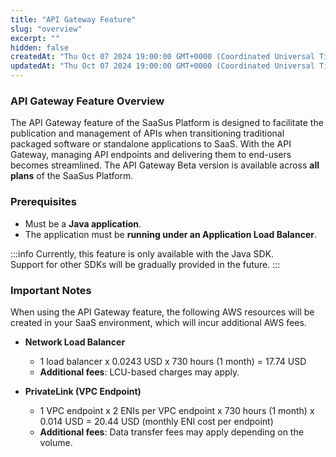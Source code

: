 ```yaml
---
title: "API Gateway Feature"
slug: "overview"
excerpt: ""
hidden: false
createdAt: "Thu Oct 07 2024 19:00:00 GMT+0000 (Coordinated Universal Time)"
updatedAt: "Thu Oct 07 2024 19:00:00 GMT+0000 (Coordinated Universal Time)"
---
```


### API Gateway Feature Overview

The API Gateway feature of the SaaSus Platform is designed to facilitate the publication and management of APIs when transitioning traditional packaged software or standalone applications to SaaS. With the API Gateway, managing API endpoints and delivering them to end-users becomes streamlined. The API Gateway Beta version is available across **all plans** of the SaaSus Platform.

### Prerequisites

- Must be a **Java application**.
- The application must be **running under an Application Load Balancer**.

:::info
Currently, this feature is only available with the Java SDK.<br/>
Support for other SDKs will be gradually provided in the future.
:::

### Important Notes

When using the API Gateway feature, the following AWS resources will be created in your SaaS environment, which will incur additional AWS fees.

- **Network Load Balancer**

  - 1 load balancer x 0.0243 USD x 730 hours (1 month) = 17.74 USD
  - **Additional fees**: LCU-based charges may apply.

- **PrivateLink (VPC Endpoint)**
  - 1 VPC endpoint x 2 ENIs per VPC endpoint x 730 hours (1 month) x 0.014 USD = 20.44 USD (monthly ENI cost per endpoint)
  - **Additional fees**: Data transfer fees may apply depending on the volume.

